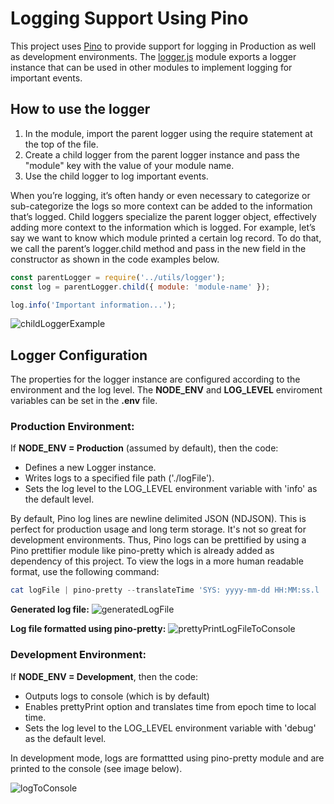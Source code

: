 # Logging Support Using Pino

This project uses [Pino](http://getpino.io/#/) to provide support for logging in Production as well as development environments. The [logger.js](https://github.com/Seneca-CDOT/telescope/blob/master/utils/logger.js) module exports a logger instance that can be used in other modules to implement logging for important events.
## How to use the logger

1. In the module, import the parent logger using the require statement at the top of the file.
2. Create a child logger from the parent logger instance and pass the "module" key with the value of your module name.
3. Use the child logger to log important events.

When you’re logging, it’s often handy or even necessary to categorize or sub-categorize the logs so more context can be added to the information that’s logged. Child loggers specialize the parent logger object, effectively adding more context to the information which is logged. For example, let’s say we want to know which module printed a certain log record. To do that, we call the parent’s logger.child method and pass in the new field in the constructor as shown in the code examples below.

```javascript
const parentLogger = require('../utils/logger');
const log = parentLogger.child({ module: 'module-name' });

log.info('Important information...');
```

![childLoggerExample](https://imgur.com/RyZS0rg.png)

## Logger Configuration
The properties for the logger instance are configured according to the environment and the log level. The **NODE_ENV** and **LOG_LEVEL** enviroment variables can be set in the **.env** file.

### Production Environment:
 If **NODE_ENV = Production** (assumed by default), then the code:
 * Defines a new Logger instance.
 * Writes logs to a specified file path ('./logFile').
 * Sets the log level to the LOG_LEVEL environment variable with 'info' as the default level.

 By default, Pino log lines are newline delimited JSON (NDJSON). This is perfect for production usage and long term storage. It's not so great for development environments. Thus, Pino logs can be prettified by using a Pino prettifier module like pino-pretty which is already added as dependency of this project. To view the logs in a more human readable format, use the following command:

```powershell
cat logFile | pino-pretty --translateTime 'SYS: yyyy-mm-dd HH:MM:ss.l '
```
**Generated log file:**
![generatedLogFile](https://imgur.com/2VdRmEK.png)

**Log file formatted using pino-pretty:**
![prettyPrintLogFileToConsole](https://imgur.com/qL0IijL.png)

### Development Environment:
 If **NODE_ENV = Development**, then the code:
  * Outputs logs to console (which is by default)
 * Enables prettyPrint option and translates time from epoch time to local time.
 * Sets the log level to the LOG_LEVEL environment variable with 'debug' as the default level.

In development mode, logs are formattted using pino-pretty module and are printed to the console (see image below).

![logToConsole](https://imgur.com/XhrM2lL.png)
